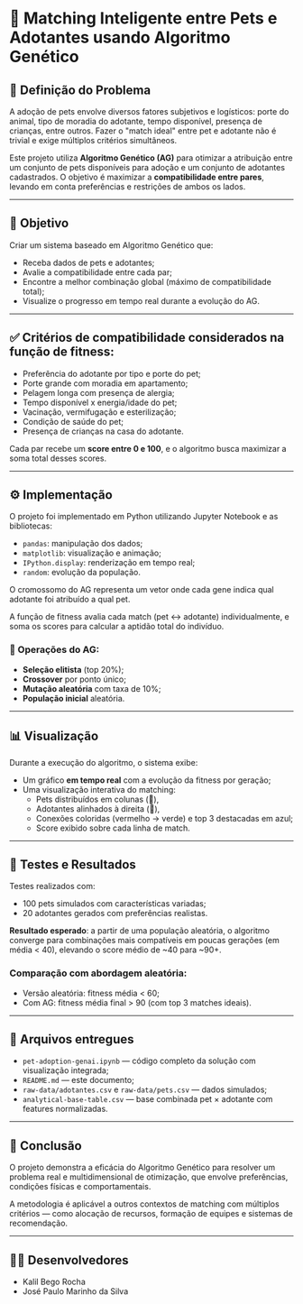 # 🧬 Matching Inteligente entre Pets e Adotantes usando Algoritmo Genético

## 📌 Definição do Problema

A adoção de pets envolve diversos fatores subjetivos e logísticos: porte do animal, tipo de moradia do adotante, tempo disponível, presença de crianças, entre outros. Fazer o "match ideal" entre pet e adotante não é trivial e exige múltiplos critérios simultâneos.

Este projeto utiliza **Algoritmo Genético (AG)** para otimizar a atribuição entre um conjunto de pets disponíveis para adoção e um conjunto de adotantes cadastrados. O objetivo é maximizar a **compatibilidade entre pares**, levando em conta preferências e restrições de ambos os lados.

---

## 🎯 Objetivo

Criar um sistema baseado em Algoritmo Genético que:

- Receba dados de pets e adotantes;
- Avalie a compatibilidade entre cada par;
- Encontre a melhor combinação global (máximo de compatibilidade total);
- Visualize o progresso em tempo real durante a evolução do AG.

---

## ✅ Critérios de compatibilidade considerados na função de fitness:

- Preferência do adotante por tipo e porte do pet;
- Porte grande com moradia em apartamento;
- Pelagem longa com presença de alergia;
- Tempo disponível x energia/idade do pet;
- Vacinação, vermifugação e esterilização;
- Condição de saúde do pet;
- Presença de crianças na casa do adotante.

Cada par recebe um **score entre 0 e 100**, e o algoritmo busca maximizar a soma total desses scores.

---

## ⚙️ Implementação

O projeto foi implementado em Python utilizando Jupyter Notebook e as bibliotecas:

- `pandas`: manipulação dos dados;
- `matplotlib`: visualização e animação;
- `IPython.display`: renderização em tempo real;
- `random`: evolução da população.

O cromossomo do AG representa um vetor onde cada gene indica qual adotante foi atribuído a qual pet.

A função de fitness avalia cada match (pet ↔ adotante) individualmente, e soma os scores para calcular a aptidão total do indivíduo.

### 🔄 Operações do AG:
- **Seleção elitista** (top 20%);
- **Crossover** por ponto único;
- **Mutação aleatória** com taxa de 10%;
- **População inicial** aleatória.

---

## 📊 Visualização

Durante a execução do algoritmo, o sistema exibe:

- Um gráfico **em tempo real** com a evolução da fitness por geração;
- Uma visualização interativa do matching:
  - Pets distribuídos em colunas (🐶),
  - Adotantes alinhados à direita (🧍),
  - Conexões coloridas (vermelho → verde) e top 3 destacadas em azul;
  - Score exibido sobre cada linha de match.

---

## 🧪 Testes e Resultados

Testes realizados com:
- 100 pets simulados com características variadas;
- 20 adotantes gerados com preferências realistas.

**Resultado esperado**: a partir de uma população aleatória, o algoritmo converge para combinações mais compatíveis em poucas gerações (em média < 40), elevando o score médio de ~40 para ~90+.

### Comparação com abordagem aleatória:
- Versão aleatória: fitness média < 60;
- Com AG: fitness média final > 90 (com top 3 matches ideais).

---

## 🧾 Arquivos entregues

- `pet-adoption-genai.ipynb` — código completo da solução com visualização integrada;
- `README.md` — este documento;
- `raw-data/adotantes.csv` e `raw-data/pets.csv` — dados simulados;
- `analytical-base-table.csv` — base combinada pet × adotante com features normalizadas.

---

## 🧠 Conclusão

O projeto demonstra a eficácia do Algoritmo Genético para resolver um problema real e multidimensional de otimização, que envolve preferências, condições físicas e comportamentais.

A metodologia é aplicável a outros contextos de matching com múltiplos critérios — como alocação de recursos, formação de equipes e sistemas de recomendação.

---

## 👨‍💻 Desenvolvedores

- Kalil Bego Rocha
- José Paulo Marinho da Silva